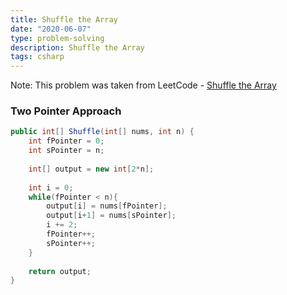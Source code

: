 ```yaml
---
title: Shuffle the Array
date: "2020-06-07"
type: problem-solving
description: Shuffle the Array
tags: csharp
---
```


Note: This problem was taken from LeetCode - [Shuffle the Array](https://leetcode.com/problems/shuffle-the-array/)

### Two Pointer Approach

```csharp
public int[] Shuffle(int[] nums, int n) {
	int fPointer = 0;
	int sPointer = n;
	
	int[] output = new int[2*n];
	
	int i = 0;
	while(fPointer < n){
		output[i] = nums[fPointer];
		output[i+1] = nums[sPointer];
		i += 2;
		fPointer++;
		sPointer++;
	}
	
	return output;
}
```
